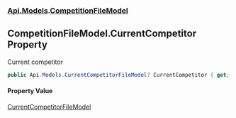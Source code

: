 ### [Api.Models](Api_Models.md 'Api.Models').[CompetitionFileModel](Api_Models_CompetitionFileModel.md 'Api.Models.CompetitionFileModel')
## CompetitionFileModel.CurrentCompetitor Property
Current competitor  
```csharp
public Api.Models.CurrentCompetitorFileModel? CurrentCompetitor { get; set; }
```
#### Property Value
[CurrentCompetitorFileModel](Api_Models_CurrentCompetitorFileModel.md 'Api.Models.CurrentCompetitorFileModel')
